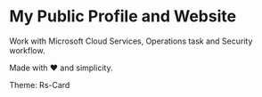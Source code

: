 # My Public Profile and Website

Work with Microsoft Cloud Services, Operations task and Security workflow.

Made with <span class="heart">♥</span> and simplicity.

Theme: Rs-Card
